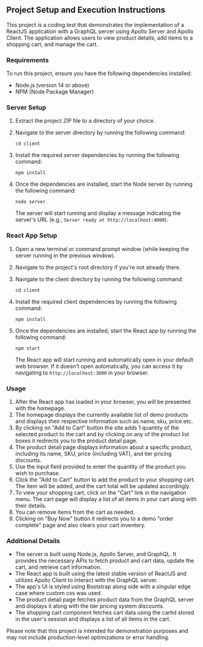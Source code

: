 ## Project Setup and Execution Instructions

This project is a coding test that demonstrates the implementation of a ReactJS application with a GraphQL server using Apollo Server and Apollo Client. The application allows users to view product details, add items to a shopping cart, and manage the cart.

### Requirements

To run this project, ensure you have the following dependencies installed:

- Node.js (version 14 or above)
- NPM (Node Package Manager)

### Server Setup

1. Extract the project ZIP file to a directory of your choice.
2. Navigate to the server directory by running the following command:

   ```
   cd client
   ```
3. Install the required server dependencies by running the following command:

   ```
   npm install
   ```

4. Once the dependencies are installed, start the Node server by running the following command:

   ```
   node server
   ```

   The server will start running and display a message indicating the server's URL (e.g., `Server ready at http://localhost:4000`).

### React App Setup

1. Open a new terminal or command prompt window (while keeping the server running in the previous window).
2. Navigate to the project's root directory if you're not already there.
3. Navigate to the client directory by running the following command:

   ```
   cd client
   ```

4. Install the required client dependencies by running the following command:

   ```
   npm install
   ```

5. Once the dependencies are installed, start the React app by running the following command:

   ```
   npm start
   ```

   The React app will start running and automatically open in your default web browser. If it doesn't open automatically, you can access it by navigating to `http://localhost:3000` in your browser.

### Usage

1. After the React app has loaded in your browser, you will be presented with the homepage.
2. The homepage displays the currently available list of demo products and displays their respective information such as name, sku, price etc.
3. By clicking on "Add to Cart" button the site adds 1 quantity of the selected product to the cart and by clicking on any of the product list boxes it redirects you to the product detail page.
4. The product detail page displays information about a specific product, including its name, SKU, price (including VAT), and tier pricing discounts.
5. Use the input field provided to enter the quantity of the product you wish to purchase.
6. Click the "Add to Cart" button to add the product to your shopping cart. The item will be added, and the cart total will be updated accordingly.
7. To view your shopping cart, click on the "Cart" link in the navigation menu. The cart page will display a list of all items in your cart along with their details.
8. You can remove items from the cart as needed.
9. Clicking on "Buy Now" button it redirects you to a demo "order complete" page and also clears your cart inventory.

### Additional Details

- The server is built using Node.js, Apollo Server, and GraphQL. It provides the necessary APIs to fetch product and cart data, update the cart, and retrieve cart information.
- The React app is built using the latest stable version of ReactJS and utilizes Apollo Client to interact with the GraphQL server.
- The app's UI is styled using Bootstrap along side with a singular edge case where custom css was used.
- The product detail page fetches product data from the GraphQL server and displays it along with the tier pricing system discounts.
- The shopping cart component fetches cart data using the cartid stored in the user's session and displays a list of all items in the cart.

Please note that this project is intended for demonstration purposes and may not include production-level optimizations or error handling.

